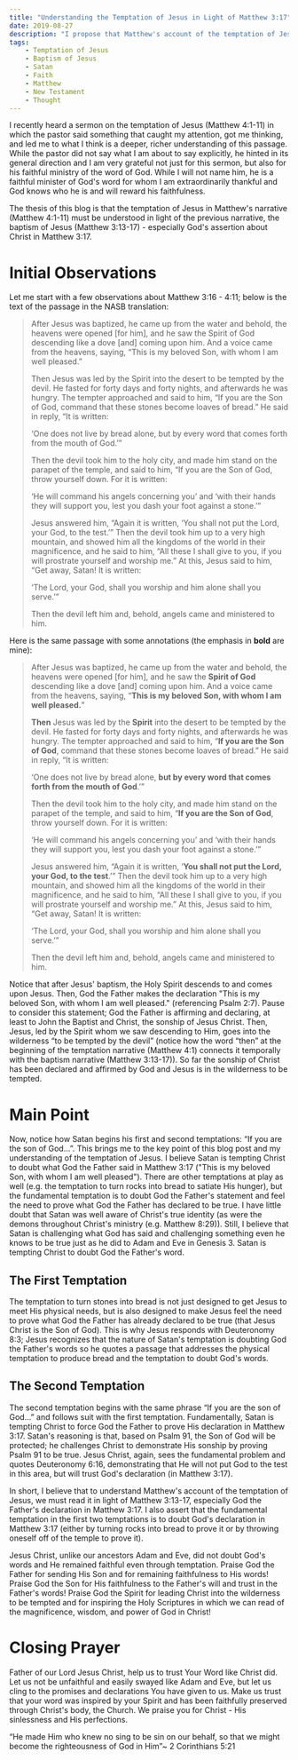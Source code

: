 ```yaml
---
title: "Understanding the Temptation of Jesus in Light of Matthew 3:17"
date: 2019-08-27
description: "I propose that Matthew's account of the temptation of Jesus is best understood in light of the previous events which occurred at the baptism of Jesus (especially Matthew 3:17). I present the case for my argument and how this reading of the temptation of Jesus helps us understand the passage better."
tags:
    - Temptation of Jesus
    - Baptism of Jesus
    - Satan
    - Faith
    - Matthew
    - New Testament
    - Thought
---
```


I recently heard a sermon on the temptation of Jesus (Matthew 4:1-11) in which the pastor said something that caught my attention, got me thinking, and led me to what I think is a deeper, richer understanding of this passage. While the pastor did not say what I am about to say explicitly, he hinted in its general direction and I am very grateful not just for this sermon, but also for his faithful ministry of the word of God. While I will not name him, he is a faithful minister of God's word for whom I am extraordinarily thankful and God knows who he is and will reward his faithfulness.

The thesis of this blog is that the temptation of Jesus in Matthew's narrative (Matthew 4:1-11) must be understood in light of the previous narrative, the baptism of Jesus (Matthew 3:13-17) - especially God's assertion about Christ in Matthew 3:17.

# Initial Observations

Let me start with a few observations about Matthew 3:16 - 4:11; below is the text of the passage in the NASB translation:

> After Jesus was baptized, he came up from the water and behold, the heavens were opened \[for him\], and he saw the Spirit of God descending like a dove \[and\] coming upon him. And a voice came from the heavens, saying, “This is my beloved Son, with whom I am well pleased.”
> 
> Then Jesus was led by the Spirit into the desert to be tempted by the devil. He fasted for forty days and forty nights, and afterwards he was hungry. The tempter approached and said to him, “If you are the Son of God, command that these stones become loaves of bread.” He said in reply, “It is written:
> 
> ‘One does not live by bread alone, but by every word that comes forth from the mouth of God.’”
> 
> Then the devil took him to the holy city, and made him stand on the parapet of the temple, and said to him, “If you are the Son of God, throw yourself down. For it is written:
> 
> ‘He will command his angels concerning you’ and ‘with their hands they will support you, lest you dash your foot against a stone.’”
> 
> Jesus answered him, “Again it is written, ‘You shall not put the Lord, your God, to the test.’” Then the devil took him up to a very high mountain, and showed him all the kingdoms of the world in their magnificence, and he said to him, “All these I shall give to you, if you will prostrate yourself and worship me.” At this, Jesus said to him, “Get away, Satan! It is written:
> 
> ‘The Lord, your God, shall you worship and him alone shall you serve.’”
> 
> Then the devil left him and, behold, angels came and ministered to him.

Here is the same passage with some annotations (the emphasis in **bold** are mine):

> After Jesus was baptized, he came up from the water and behold, the heavens were opened \[for him\], and he saw the **Spirit of God** descending like a dove \[and\] coming upon him. And a voice came from the heavens, saying, “**This is my beloved Son, with whom I am well pleased.**”
> 
> **Then** Jesus was led by the **Spirit** into the desert to be tempted by the devil. He fasted for forty days and forty nights, and afterwards he was hungry. The tempter approached and said to him, “**If you are the Son of God**, command that these stones become loaves of bread.” He said in reply, “It is written:
> 
> ‘One does not live by bread alone, **but by every word that comes forth from the mouth of God**.’”
> 
> Then the devil took him to the holy city, and made him stand on the parapet of the temple, and said to him, “**If you are the Son of God**, throw yourself down. For it is written:
> 
> ‘He will command his angels concerning you’ and ‘with their hands they will support you, lest you dash your foot against a stone.’”
> 
> Jesus answered him, “Again it is written, ‘**You shall not put the Lord, your God, to the test**.’” Then the devil took him up to a very high mountain, and showed him all the kingdoms of the world in their magnificence, and he said to him, “All these I shall give to you, if you will prostrate yourself and worship me.” At this, Jesus said to him, “Get away, Satan! It is written:
> 
> ‘The Lord, your God, shall you worship and him alone shall you serve.’”
> 
> Then the devil left him and, behold, angels came and ministered to him.

Notice that after Jesus' baptism, the Holy Spirit descends to and comes upon Jesus. Then, God the Father makes the declaration "This is my beloved Son, with whom I am well pleased." (referencing Psalm 2:7). Pause to consider this statement; God the Father is affirming and declaring, at least to John the Baptist and Christ, the sonship of Jesus Christ. Then, Jesus, led by the Spirit whom we saw descending to Him, goes into the wilderness “to be tempted by the devil” (notice how the word “then” at the beginning of the temptation narrative (Matthew 4:1) connects it temporally with the baptism narrative (Matthew 3:13-17)). So far the sonship of Christ has been declared and affirmed by God and Jesus is in the wilderness to be tempted.

# Main Point

Now, notice how Satan begins his first and second temptations: “If you are the son of God…”. This brings me to the key point of this blog post and my understanding of the temptation of Jesus. I believe Satan is tempting Christ to doubt what God the Father said in Matthew 3:17 ("This is my beloved Son, with whom I am well pleased"). There are other temptations at play as well (e.g. the temptation to turn rocks into bread to satiate His hunger), but the fundamental temptation is to doubt God the Father's statement and feel the need to prove what God the Father has declared to be true. I have little doubt that Satan was well aware of Christ's true identity (as were the demons throughout Christ's ministry (e.g. Matthew 8:29)). Still, I believe that Satan is challenging what God has said and challenging something even he knows to be true just as he did to Adam and Eve in Genesis 3. Satan is tempting Christ to doubt God the Father's word.

## The First Temptation

The temptation to turn stones into bread is not just designed to get Jesus to meet His physical needs, but is also designed to make Jesus feel the need to prove what God the Father has already declared to be true (that Jesus Christ is the Son of God). This is why Jesus responds with Deuteronomy 8:3; Jesus recognizes that the nature of Satan's temptation is doubting God the Father's words so he quotes a passage that addresses the physical temptation to produce bread and the temptation to doubt God's words.

## The Second Temptation

The second temptation begins with the same phrase “If you are the son of God…” and follows suit with the first temptation. Fundamentally, Satan is tempting Christ to force God the Father to prove His declaration in Matthew 3:17. Satan's reasoning is that, based on Psalm 91, the Son of God will be protected; he challenges Christ to demonstrate His sonship by proving Psalm 91 to be true. Jesus Christ, again, sees the fundamental problem and quotes Deuteronomy 6:16, demonstrating that He will not put God to the test in this area, but will trust God's declaration (in Matthew 3:17).

In short, I believe that to understand Matthew's account of the temptation of Jesus, we must read it in light of Matthew 3:13-17, especially God the Father's declaration in Matthew 3:17. I also assert that the fundamental temptation in the first two temptations is to doubt God's declaration in Matthew 3:17 (either by turning rocks into bread to prove it or by throwing oneself off of the temple to prove it).

Jesus Christ, unlike our ancestors Adam and Eve, did not doubt God's words and He remained faithful even through temptation. Praise God the Father for sending His Son and for remaining faithfulness to His words! Praise God the Son for His faithfulness to the Father's will and trust in the Father's words! Praise God the Spirit for leading Christ into the wilderness to be tempted and for inspiring the Holy Scriptures in which we can read of the magnificence, wisdom, and power of God in Christ!

# Closing Prayer

Father of our Lord Jesus Christ, help us to trust Your Word like Christ did. Let us not be unfaithful and easily swayed like Adam and Eve, but let us cling to the promises and declarations You have given to us. Make us trust that your word was inspired by your Spirit and has been faithfully preserved through Christ's body, the Church. We praise you for Christ - His sinlessness and His perfections.

“He made Him who knew no sing to be sin on our behalf, so that we might become the righteousness of God in Him”~ 2 Corinthians 5:21
